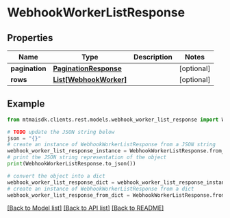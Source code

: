 # WebhookWorkerListResponse


## Properties

Name | Type | Description | Notes
------------ | ------------- | ------------- | -------------
**pagination** | [**PaginationResponse**](PaginationResponse.md) |  | [optional] 
**rows** | [**List[WebhookWorker]**](WebhookWorker.md) |  | [optional] 

## Example

```python
from mtmaisdk.clients.rest.models.webhook_worker_list_response import WebhookWorkerListResponse

# TODO update the JSON string below
json = "{}"
# create an instance of WebhookWorkerListResponse from a JSON string
webhook_worker_list_response_instance = WebhookWorkerListResponse.from_json(json)
# print the JSON string representation of the object
print(WebhookWorkerListResponse.to_json())

# convert the object into a dict
webhook_worker_list_response_dict = webhook_worker_list_response_instance.to_dict()
# create an instance of WebhookWorkerListResponse from a dict
webhook_worker_list_response_from_dict = WebhookWorkerListResponse.from_dict(webhook_worker_list_response_dict)
```
[[Back to Model list]](../README.md#documentation-for-models) [[Back to API list]](../README.md#documentation-for-api-endpoints) [[Back to README]](../README.md)


